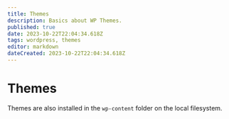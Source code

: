 ```yaml
---
title: Themes
description: Basics about WP Themes.
published: true
date: 2023-10-22T22:04:34.618Z
tags: wordpress, themes
editor: markdown
dateCreated: 2023-10-22T22:04:34.618Z
---
```


# Themes	

Themes are also installed in the `wp-content` folder on the local filesystem. 